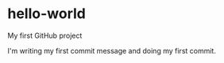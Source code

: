 # hello-world
My first GitHub project

I'm writing my first commit message and doing my first commit.
